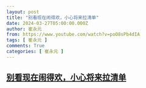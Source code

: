 ```yaml
---
layout: post
title: "别看现在闹得欢，小心将来拉清单"
date: 2024-03-27T05:00:00.000Z
author: 崔永元
from: https://www.youtube.com/watch?v=poO8sPb4dIA
tags: [ 崔永元 ]
comments: True
categories: [ 崔永元 ]
---
```

<!--1711515600000-->
[别看现在闹得欢，小心将来拉清单](https://www.youtube.com/watch?v=poO8sPb4dIA)
------

<div>

</div>
